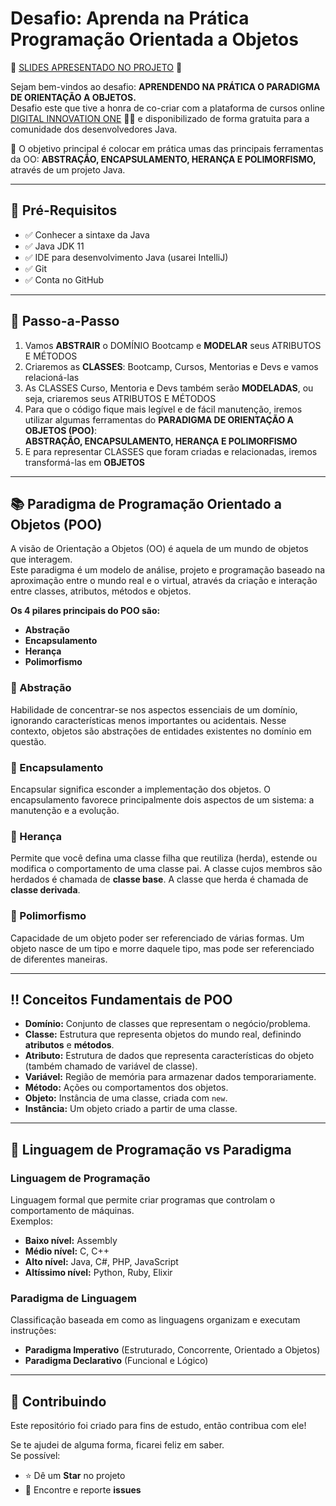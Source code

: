 # Desafio: Aprenda na Prática Programação Orientada a Objetos

📜 [SLIDES APRESENTADO NO PROJETO](https://academiapme-my.sharepoint.com/:p:/g/personal/camila_cavalcante_dio_me/EaXyYOjBaFpZjkxhexMo5EcBKMEEAI5t5aHlsTjnBQJlUw?e=nxdB6C) 📜

Sejam bem-vindos ao desafio: **APRENDENDO NA PRÁTICA O PARADIGMA DE ORIENTAÇÃO A OBJETOS.**  
Desafio este que tive a honra de co-criar com a plataforma de cursos online [DIGITAL INNOVATION ONE](https://web.digitalinnovation.one/) 💛🧡 e disponibilizado de forma gratuita para a comunidade dos desenvolvedores Java.

💎 O objetivo principal é colocar em prática umas das principais ferramentas da OO: **ABSTRAÇÃO, ENCAPSULAMENTO, HERANÇA E POLIMORFISMO,** através de um projeto Java.

---

## 🛑 Pré-Requisitos

- ✅ Conhecer a sintaxe da Java
- ✅ Java JDK 11
- ✅ IDE para desenvolvimento Java (usarei IntelliJ)
- ✅ Git
- ✅ Conta no GitHub

---

## 👣 Passo-a-Passo

1. Vamos **ABSTRAIR** o DOMÍNIO Bootcamp e **MODELAR** seus ATRIBUTOS E MÉTODOS
2. Criaremos as **CLASSES**: Bootcamp, Cursos, Mentorias e Devs e vamos relacioná-las
3. As CLASSES Curso, Mentoria e Devs também serão **MODELADAS**, ou seja, criaremos seus ATRIBUTOS E MÉTODOS
4. Para que o código fique mais legível e de fácil manutenção, iremos utilizar algumas ferramentas do **PARADIGMA DE ORIENTAÇÃO A OBJETOS (POO)**:  
   **ABSTRAÇÃO, ENCAPSULAMENTO, HERANÇA E POLIMORFISMO**
5. E para representar CLASSES que foram criadas e relacionadas, iremos transformá-las em **OBJETOS**

---

## 📚 Paradigma de Programação Orientado a Objetos (POO)

A visão de Orientação a Objetos (OO) é aquela de um mundo de objetos que interagem.  
Este paradigma é um modelo de análise, projeto e programação baseado na aproximação entre o mundo real e o virtual, através da criação e interação entre classes, atributos, métodos e objetos.

**Os 4 pilares principais do POO são:**
- **Abstração**
- **Encapsulamento**
- **Herança**
- **Polimorfismo**

### 🔺 Abstração
Habilidade de concentrar-se nos aspectos essenciais de um domínio, ignorando características menos importantes ou acidentais. Nesse contexto, objetos são abstrações de entidades existentes no domínio em questão.

### 🔺 Encapsulamento
Encapsular significa esconder a implementação dos objetos. O encapsulamento favorece principalmente dois aspectos de um sistema: a manutenção e a evolução.

### 🔺 Herança
Permite que você defina uma classe filha que reutiliza (herda), estende ou modifica o comportamento de uma classe pai. A classe cujos membros são herdados é chamada de **classe base**. A classe que herda é chamada de **classe derivada**.

### 🔺 Polimorfismo
Capacidade de um objeto poder ser referenciado de várias formas. Um objeto nasce de um tipo e morre daquele tipo, mas pode ser referenciado de diferentes maneiras.

---

## ‼️ Conceitos Fundamentais de POO

- **Domínio:** Conjunto de classes que representam o negócio/problema.
- **Classe:** Estrutura que representa objetos do mundo real, definindo **atributos** e **métodos**.
- **Atributo:** Estrutura de dados que representa características do objeto (também chamado de variável de classe).
- **Variável:** Região de memória para armazenar dados temporariamente.
- **Método:** Ações ou comportamentos dos objetos.
- **Objeto:** Instância de uma classe, criada com `new`.
- **Instância:** Um objeto criado a partir de uma classe.

---

## 🧮 Linguagem de Programação vs Paradigma

### Linguagem de Programação
Linguagem formal que permite criar programas que controlam o comportamento de máquinas.  
Exemplos:

- **Baixo nível:** Assembly
- **Médio nível:** C, C++
- **Alto nível:** Java, C#, PHP, JavaScript
- **Altíssimo nível:** Python, Ruby, Elixir

### Paradigma de Linguagem
Classificação baseada em como as linguagens organizam e executam instruções:

- **Paradigma Imperativo** (Estruturado, Concorrente, Orientado a Objetos)
- **Paradigma Declarativo** (Funcional e Lógico)

---

## 🤝 Contribuindo

Este repositório foi criado para fins de estudo, então contribua com ele!

Se te ajudei de alguma forma, ficarei feliz em saber.  
Se possível:
- ⭐ Dê um **Star** no projeto
- 🐛 Encontre e reporte **issues**  
